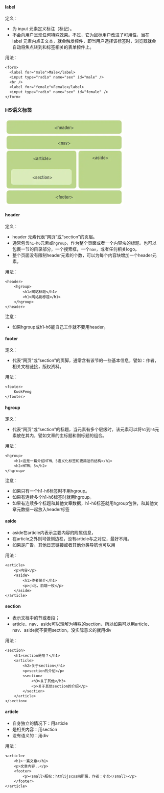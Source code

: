 #### label

定义：

+ 为 input 元素定义标注（标记）。
+ 不会向用户呈现任何特殊效果。不过，它为鼠标用户改进了可用性，当在 label 元素内点击文本，就会触发控件，即当用户选择该标签时，浏览器就会自动将焦点转到和标签相关的表单控件上。

用法：

```
<form>
  <label for="male">Male</label>
  <input type="radio" name="sex" id="male" />
  <br />
  <label for="female">Female</label>
  <input type="radio" name="sex" id="female" />
</form>
```



### H5语义标签

<img src="./images/语义标签.png" style="zoom:80%;" />



#### header

定义：

+ header 元素代表“网页”或“section”的页眉。
+ 通常包含`h1-h6`元素或`hgroup`，作为整个页面或者一个内容块的标题。也可以包裹一节的目录部分，一个搜索框，一个`nav`，或者任何相关logo。
+ 整个页面没有限制header元素的个数，可以为每个内容块增加一个header元素。

用法：

```
<header>
    <hgroup>
        <h1>网站标题</h1>
        <h1>网站副标题</h1>
    </hgroup>
</header>
```

注意：

+ 如果hgroup或h1-h6能自己工作就不要用header。



#### footer

定义：

+ 代表“网页”或“section”的页脚，通常含有该节的一些基本信息，譬如：作者，相关文档链接，版权资料。

用法：

```
<footer>
    KwokPeng
</footer>
```



#### hgroup

定义：

+ 代表“网页”或“section”的标题，当元素有多个层级时，该元素可以将`h1`到`h6`元素放在其内，譬如文章的主标题和副标题的组合。

用法：

```
<hgroup>
    <h1>这是一篇介绍HTML 5语义化标签和更简洁的结构</h1>
    <h2>HTML 5</h2>
</hgroup>
```

注意：

+ 如果只有一个h1-h6标签时不用hgroup。
+ 如果有连续多个h1-h6标签时就用hgroup。
+ 如果有连续多个标题和其他文章数据，h1-h6标签就用hgroup包住，和其他文章元数据一起放入header标签



#### aside

- aside在article内表示主要内容的附属信息，
- 在article之外则可做侧边栏，没有article与之对应，最好不用。
- 如果是广告，其他日志链接或者其他分类导航也可以用

用法：

```
<article>
    <p>内容</p>
    <aside>
        <h1>作者简介</h1>
        <p>小北，前端一枚</p>
    </aside>
</article>
```



#### section

- 表示文档中的节或者段；
- article、nav、aside可以理解为特殊的section，所以如果可以用article、nav、aside就不要用section，没实际意义的就用div

用法：

```
<section>
    <h1>section是啥？</h1>
    <article>
        <h2>关于section</h1>
        <p>section的介绍</p>
        <section>
            <h3>关于其他</h3>
            <p>关于其他section的介绍</p>
        </section>
    </article>
</section>
```



#### article

- 自身独立的情况下：用article
- 是相关内容：用section
- 没有语义的：用div

用法：

```
<article>
    <h1>一篇文章</h1>
    <p>文章内容..</p>
    <footer>
        <p><small>版权：html5jscss网所属，作者：小北</small></p>
    </footer>
</article>
```

